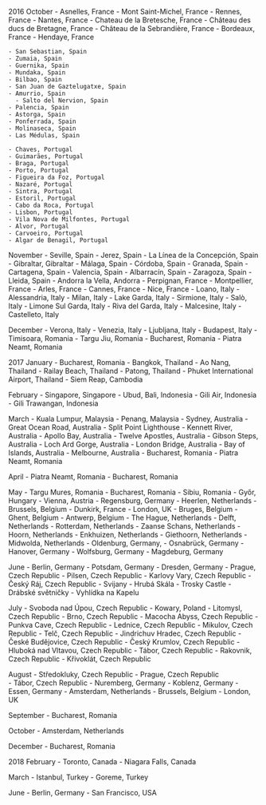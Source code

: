 2016
  October
    - Asnelles, France
    - Mont Saint-Michel, France
    - Rennes, France
    - Nantes, France
      - Chateau de la Bretesche, France
      - Château des ducs de Bretagne, France
    - Château de la Sebrandière, France
    - Bordeaux, France
    - Hendaye, France

    - San Sebastian, Spain
    - Zumaia, Spain
    - Guernika, Spain
    - Mundaka, Spain
    - Bilbao, Spain
    - San Juan de Gaztelugatxe, Spain
    - Amurrio, Spain
      - Salto del Nervion, Spain
    - Palencia, Spain
    - Astorga, Spain
    - Ponferrada, Spain
    - Molinaseca, Spain
    - Las Médulas, Spain

    - Chaves, Portugal
    - Guimarães, Portugal
    - Braga, Portugal
    - Porto, Portugal
    - Figueira da Foz, Portugal
    - Nazaré, Portugal
    - Sintra, Portugal
    - Estoril, Portugal
    - Cabo da Roca, Portugal
    - Lisbon, Portugal
    - Vila Nova de Milfontes, Portugal
    - Alvor, Portugal
    - Carvoeiro, Portugal
    - Algar de Benagil, Portugal

  November
    - Seville, Spain
    - Jerez, Spain
    - La Línea de la Concepción, Spain
    - Gibraltar, Gibraltar
    - Málaga, Spain
    - Córdoba, Spain
    - Granada, Spain
    - Cartagena, Spain
    - Valencia, Spain
    - Albarracín, Spain
    - Zaragoza, Spain
    - Lleida, Spain
    - Andorra la Vella, Andorra
    - Perpignan, France
    - Montpellier, France
    - Arles, France
    - Cannes, France
    - Nice, France
    - Loano, Italy
    - Alessandria, Italy
    - Milan, Italy
    - Lake Garda, Italy
    - Sirmione, Italy
    - Salò, Italy
    - Limone Sul Garda, Italy
    - Riva del Garda, Italy
    - Malcesine, Italy
    - Castelleto, Italy

  December
    - Verona, Italy
    - Venezia, Italy
    - Ljubljana, Italy
    - Budapest, Italy
    - Timisoara, Romania
    - Targu Jiu, Romania
    - Bucharest, Romania
    - Piatra Neamt, Romania

2017
  January
    - Bucharest, Romania
    - Bangkok, Thailand
    - Ao Nang, Thailand
    - Railay Beach, Thailand
    - Patong, Thailand
    - Phuket International Airport, Thailand
    - Siem Reap, Cambodia

  February
    - Singapore, Singapore
    - Ubud, Bali, Indonesia
    - Gili Air, Indonesia
    - Gili Trawangan, Indonesia

  March
    - Kuala Lumpur, Malaysia
    - Penang, Malaysia
    - Sydney, Australia
    - Great Ocean Road, Australia
      - Split Point Lighthouse
      - Kennett River, Australia
      - Apollo Bay, Australia
      - Twelve Apostles, Australia
      - Gibson Steps, Australia
      - Loch Ard Gorge, Australia
      - London Bridge, Australia
      - Bay of Islands, Australia
    - Melbourne, Australia
    - Bucharest, Romania
    - Piatra Neamt, Romania

  April
    - Piatra Neamt, Romania
    - Bucharest, Romania

  May
    - Targu Mures, Romania
    - Bucharest, Romania
    - Sibiu, Romania
    - Győr, Hungary
    - Vienna, Austria
    - Regensburg, Germany
    - Heerlen, Netherlands
    - Brussels, Belgium
    - Dunkirk, France
    - London, UK
    - Bruges, Belgium
    - Ghent, Belgium
    - Antwerp, Belgium
    - The Hague, Netherlands
    - Delft, Netherlands
    - Rotterdam, Netherlands
    - Zaanse Schans, Netherlands
    - Hoorn, Netherlands
    - Enkhuizen, Netherlands
    - Giethoorn, Netherlands
    - Midwolda, Netherlands
    - Oldenburg, Germany,
    - Osnabrück, Germany
    - Hanover, Germany
    - Wolfsburg, Germany
    - Magdeburg, Germany

  June
    - Berlin, Germany
    - Potsdam, Germany
    - Dresden, Germany
    - Prague, Czech Republic
    - Pilsen, Czech Republic
    - Karlovy Vary, Czech Republic
    - Český Ráj, Czech Republic
      - Svijany
      - Hrubá Skála
      - Trosky Castle
      - Drábské světničky
      - Vyhlídka na Kapelu

  July
    - Svoboda nad Úpou, Czech Republic
    - Kowary, Poland
    - Litomysl, Czech Republic
    - Brno, Czech Republic
      - Macocha Abyss, Czech Republic
      - Punkva Cave, Czech Republic
    - Lednice, Czech Republic
    - Mikulov, Czech Republic
    - Telč, Czech Republic
    - Jindrichuv Hradec, Czech Republic
    - České Budějovice, Czech Republic
    - Český Krumlov, Czech Republic
    - Hluboká nad Vltavou, Czech Republic
    - Tábor, Czech Republic
    - Rakovnik, Czech Republic
    - Křivoklát, Czech Republic

  August
    - Středokluky, Czech Republic
    - Prague, Czech Republic  
    - Tábor, Czech Republic
    - Nuremberg, Germany
    - Koblenz, Germany
    - Essen, Germany
    - Amsterdam, Netherlands
    - Brussels, Belgium
    - London, UK

  September
    - Bucharest, Romania

  October
    - Amsterdam, Netherlands

  December
    - Bucharest, Romania

2018
  February
    - Toronto, Canada
    - Niagara Falls, Canada

  March
    - Istanbul, Turkey
    - Goreme, Turkey

  June
    - Berlin, Germany
    - San Francisco, USA
